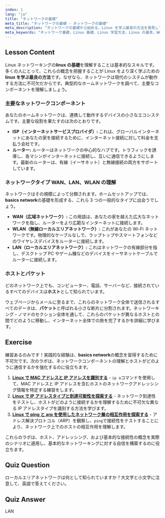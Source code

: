 ```yaml
---
index: 1
lang: "ja"
title: "ネットワークの基礎"
meta_title: "ネットワークの基礎 - ネットワークの基礎"
meta_description: "ネットワークの基礎から始める、Linux を学ぶ最良の方法を発見してください。このガイドでは、初心者向けに WAN、LAN、ルーター、ホストなどのネットワークコンポーネントの基本を解説します。"
meta_keywords: "ネットワーク基礎，Linux 基礎，Linux 学習方法，Linux の基本，WAN, LAN, WLAN, ネットワークチュートリアル，ネットワーキングガイド"
---
```


## Lesson Content

Linux ネットワーキングの**linux の基礎**を理解することは基本的なスキルです。多くの人にとって、これらの概念を把握することが Linux をより深く学ぶための**linux を学ぶ最良の方法**です。なぜなら、ネットワークは現代のシステムが動作する方法に不可欠だからです。典型的なホームネットワークを調べて、主要なコンポーネントを理解しましょう。

### 主要なネットワークコンポーネント

あなたのホームネットワークは、連携して動作するデバイスの小さなエコシステムです。主要な役割を果たすのは次のとおりです。

- **ISP（インターネットサービスプロバイダ）:** これは、グローバルインターネットにあなたの家を接続するために、インターネット接続に対して料金を支払う会社です。
- **ルーター:** ルーターはネットワークの中心的なハブです。トラフィックを誘導し、各マシンがインターネットに接続し、互いに通信できるようにします。最新のルーターは、有線（イーサネット）と無線接続の両方をサポートしています。

### ネットワークタイプ WAN、LAN、WLAN の理解

ネットワークはその規模によって分類されます。ホームセットアップでは、**basics network**の基礎を形成する、これら 3 つの一般的なタイプに出会うでしょう。

- **WAN（広域ネットワーク）:** この用語は、あなたの家を越えた広大なネットワークを指し、ルーターをより広範なインターネットに接続します。
- **WLAN（無線ローカルエリアネットワーク）:** これがあなたの Wi-Fi ネットワークです。物理的なケーブルなしで、ラップトップやスマートフォンなどのワイヤレスデバイスをルーターに接続します。
- **LAN（ローカルエリアネットワーク）:** これはネットワークの有線部分を指し、デスクトップ PC やゲーム機などのデバイスをイーサネットケーブルでルーターに接続します。

### ホストとパケット

どのネットワーク上でも、コンピューター、電話、サーバーなど、接続されているすべてのデバイスは**ホスト**として知られています。

ウェブページからメールに至るまで、これらのネットワーク全体で送信されるすべてのデータは、**パケット**と呼ばれる小さな断片に分割されます。ネットワーキング・ノマドのセクション全体を通して、これらのパケットが異なるホストとの間でどのように移動し、インターネット全体での旅を完了するかを詳細に学びます。

## Exercise

練習あるのみです！実践的な経験は、**basics network**の概念を習得するために不可欠です。次のラボは、ネットワークコンポーネントの理解とホストがどのように通信するかを強化するのに役立ちます。

1.  **[Linux で MAC アドレスと IP アドレスを識別する](https://labex.io/ja/labs/comptia-identify-mac-and-ip-addresses-in-linux-592731)** - `ip a`コマンドを使用して、MAC アドレスと IP アドレスを含むホストのネットワークアドレッシング情報を特定する練習をします。
2.  **[Linux で IP アドレスタイプと到達可能性を探索する](https://labex.io/ja/labs/comptia-explore-ip-address-types-and-reachability-in-linux-592780)** - ネットワーク到達性をテストし、ホストがどのように接続するかを理解するために不可欠な異なる IP アドレスタイプを識別する方法を学びます。
3.  **[Linux で ping と arp を使用したネットワーク層の相互作用を探索する](https://labex.io/ja/labs/comptia-explore-network-layer-interaction-with-ping-and-arp-in-linux-592746)** - アドレス解決プロトコル（ARP）を観察し、`ping`で接続性をテストすることにより、ネットワーク上でのホストの相互作用を理解します。

これらのラボは、ホスト、アドレッシング、および基本的な接続性の概念を実際のシナリオに適用し、基本的なネットワーキングに対する自信を構築するのに役立ちます。

## Quiz Question

ローカルエリアネットワークは何として知られていますか？大文字と小文字に注意して、英語で答えてください。

## Quiz Answer

LAN
